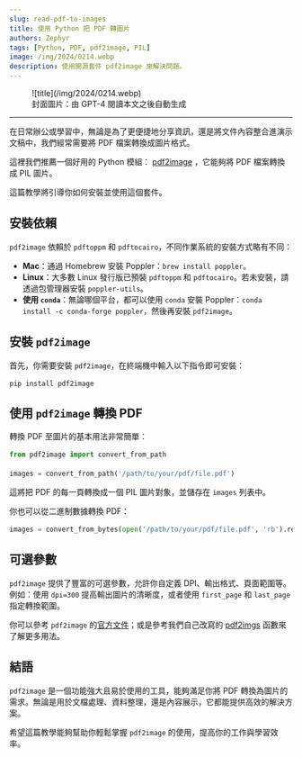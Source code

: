 ```yaml
---
slug: read-pdf-to-images
title: 使用 Python 把 PDF 轉圖片
authors: Zephyr
tags: [Python, PDF, pdf2image, PIL]
image: /img/2024/0214.webp
description: 使用開源套件 pdf2image 來解決問題。
---
```


<figure>
![title](/img/2024/0214.webp)
<figcaption>封面圖片：由 GPT-4 閱讀本文之後自動生成</figcaption>
</figure>

---

在日常辦公或學習中，無論是為了更便捷地分享資訊，還是將文件內容整合進演示文稿中，我們經常需要將 PDF 檔案轉換成圖片格式。

這裡我們推薦一個好用的 Python 模組： [pdf2image](https://github.com/Belval/pdf2image/tree/master) ，它能夠將 PDF 檔案轉換成 PIL 圖片。

這篇教學將引導你如何安裝並使用這個套件。

## 安裝依賴

`pdf2image` 依賴於 `pdftoppm` 和 `pdftocairo`，不同作業系統的安裝方式略有不同：

- **Mac**：通過 Homebrew 安裝 Poppler：`brew install poppler`。
- **Linux**：大多數 Linux 發行版已預裝 `pdftoppm` 和 `pdftocairo`。若未安裝，請透過包管理器安裝 `poppler-utils`。
- **使用 `conda`**：無論哪個平台，都可以使用 `conda` 安裝 Poppler：`conda install -c conda-forge poppler`，然後再安裝 `pdf2image`。

## 安裝 `pdf2image`

首先，你需要安裝 `pdf2image`，在終端機中輸入以下指令即可安裝：

```shell
pip install pdf2image
```

## 使用 `pdf2image` 轉換 PDF

轉換 PDF 至圖片的基本用法非常簡單：

```python
from pdf2image import convert_from_path

images = convert_from_path('/path/to/your/pdf/file.pdf')
```

這將把 PDF 的每一頁轉換成一個 PIL 圖片對象，並儲存在 `images` 列表中。

你也可以從二進制數據轉換 PDF：

```python
images = convert_from_bytes(open('/path/to/your/pdf/file.pdf', 'rb').read())
```

## 可選參數

`pdf2image` 提供了豐富的可選參數，允許你自定義 DPI、輸出格式、頁面範圍等。例如：使用 `dpi=300` 提高輸出圖片的清晰度，或者使用 `first_page` 和 `last_page` 指定轉換範圍。

你可以參考 `pdf2image` 的[官方文件](https://github.com/Belval/pdf2image/tree/master)；或是參考我們自己改寫的 [pdf2imgs](https://github.com/DocsaidLab/DocsaidKit/blob/eb8ac0a56779a75dcc951c683001e6129052cc5a/docsaidkit/vision/improc.py#L275) 函數來了解更多用法。

## 結語

`pdf2image` 是一個功能強大且易於使用的工具，能夠滿足你將 PDF 轉換為圖片的需求。無論是用於文檔處理、資料整理，還是內容展示，它都能提供高效的解決方案。

希望這篇教學能夠幫助你輕鬆掌握 `pdf2image` 的使用，提高你的工作與學習效率。
